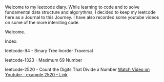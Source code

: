 
Welcome to my leetcode diary. While learning to code and to solve fundamental data structure and algorythms, I decided to keep my leetcode here as a Journal to this Journey.
I have also recorded some youtube videos on some of the more intersting code.

Welcome.

Index:

leetcode-94 - Binary Tree Inorder Traversal

leetcode-1323 - Maximum 69 Number

leetcode-2520 - Count the Digits That Divide a Number
[Watch Video on Youtube - example 2520 - Link](https://youtu.be/BeS_4efa7-U)



